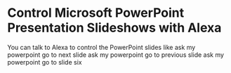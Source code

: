 # Control Microsoft PowerPoint Presentation Slideshows with Alexa
You can talk to Alexa to control the PowerPoint slides like 
ask my powerpoint go to next slide
ask my powerpoint go to previous slide
ask my powerpoint go to slide six
